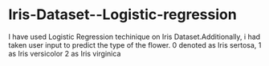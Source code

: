 # Iris-Dataset--Logistic-regression

I have used Logistic Regression techinique on Iris Dataset.Additionally, i had taken user input to predict the type of the flower.
0 denoted as Iris sertosa,
1 as Iris versicolor
2 as Iris virginica
